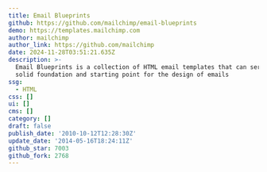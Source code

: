 ```yaml
---
title: Email Blueprints
github: https://github.com/mailchimp/email-blueprints
demo: https://templates.mailchimp.com
author: mailchimp
author_link: https://github.com/mailchimp
date: 2024-11-28T03:51:21.635Z
description: >-
  Email Blueprints is a collection of HTML email templates that can serve as a
  solid foundation and starting point for the design of emails
ssg:
  - HTML
css: []
ui: []
cms: []
category: []
draft: false
publish_date: '2010-10-12T12:28:30Z'
update_date: '2014-05-16T18:24:11Z'
github_star: 7003
github_fork: 2768
---
```

